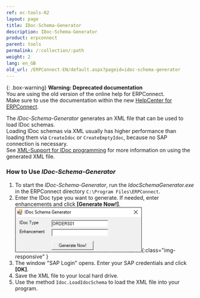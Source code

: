 ```yaml
---
ref: ec-tools-02
layout: page
title: IDoc-Schema-Generator
description: IDoc-Schema-Generator
product: erpconnect
parent: tools
permalink: /:collection/:path
weight: 2
lang: en_GB
old_url: /ERPConnect-EN/default.aspx?pageid=idoc-schema-generator
---
```


{: .box-warning}
**Warning: Deprecated documentation** <br>
You are using the old version of the online help for ERPConnect.<br>
Make sure to use the documentation within the new [HelpCenter for ERPConnect](https://helpcenter.theobald-software.com/erpconnect/documentation/introduction/).

The *IDoc-Schema-Generator* generates an XML file that can be used to load IDoc schemas.<br>
Loading IDoc schemas via XML usually has higher performance than loading them via `CreateIdoc` or `CreateEmptyIdoc`, because no SAP connection is necessary.<br>
See [XML-Support for IDoc programming](../receiving-and-sending-idocs/xml-support-for-idoc-programming) for more information on using the generated XML file.

### How to Use *IDoc-Schema-Generator*
1. To start the *IDoc-Schema-Generator*, run the *IdocSchemaGenerator.exe* in the ERPConnect directory `C:\Program Files\ERPConnect`.
2. Enter the IDoc type you want to generate. If needed, enter enhancements and click **[Generate Now!]**. <br>
![Tools-002](/img/content/Tools-002.png){:class="img-responsive" }
3. The window "SAP Login" opens. Enter your SAP credentials and click **[OK]**.
4. Save the XML file to your local hard drive. 
5. Use the method `Idoc.LoadIdocSchema` to load the XML file into your program. 
